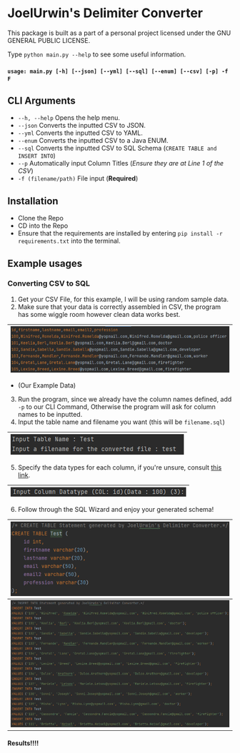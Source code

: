 
[1]: https://www.w3schools.com/sql/sql_datatypes.asp "W3Schools SQL Datatypes"
# JoelUrwin's Delimiter Converter


This package is built as a part of a personal project licensed under the GNU GENERAL PUBLIC LICENSE.

Type `python main.py --help` to see some useful information.

#### `usage: main.py [-h] [--json] [--yml] [--sql] [--enum] [--csv] [-p] -f F`


## CLI Arguments
* ``--h, --help`` Opens the help menu.
* ``--json`` Converts the inputted CSV to JSON.
* ``--yml`` Converts the inputted CSV to YAML.
* ``--enum`` Converts the inputted CSV to a Java ENUM.
* ``--sql`` Converts the inputted CSV to SQL Schema (`CREATE TABLE and INSERT INTO`)
* ``--p`` Automatically input Column Titles (*Ensure they are at Line 1 of the CSV*)
* ``-f (filename/path)`` File input (**Required**)

## Installation
* Clone the Repo
* CD into the Repo
* Ensure that the requirements are installed by entering `pip install -r requirements.txt` into the terminal.

## Example usages

### Converting CSV to SQL
1. Get your CSV File, for this example, I will be using random sample data.
2. Make sure that your data is correctly assembled in CSV, the program has some wiggle room however clean data works best.


|  ![img_1.png](misc/img_1.png)   |
|-----|

* (Our Example Data)
3. Run the program, since we already have the column names defined, add `-p` to our CLI Command, Otherwise the program will ask for column names to be inputted.
4. Input the table name and filename you want (this will be `filename.sql`)

|  ![img_6.png](misc/img_6.png)   |
|-----|


5. Specify the data types for each column, if you're unsure, consult [this link][1].

|  ![img_7.png](misc/img_7.png)   |
|-----|


6. Follow through the SQL Wizard and enjoy your generated schema!

|   ![img_3.png](misc/img_3.png)  |
|-----|
|   ![img_4.png](misc/img_4.png)  |

#### Results!!!!